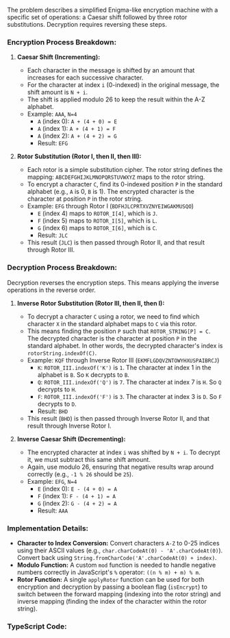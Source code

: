 The problem describes a simplified Enigma-like encryption machine with a specific set of operations: a Caesar shift followed by three rotor substitutions. Decryption requires reversing these steps.

### Encryption Process Breakdown:

1.  **Caesar Shift (Incrementing):**
    *   Each character in the message is shifted by an amount that increases for each successive character.
    *   For the character at index `i` (0-indexed) in the original message, the shift amount is `N + i`.
    *   The shift is applied modulo 26 to keep the result within the A-Z alphabet.
    *   Example: `AAA`, `N=4`
        *   `A` (index 0): `A + (4 + 0) = E`
        *   `A` (index 1): `A + (4 + 1) = F`
        *   `A` (index 2): `A + (4 + 2) = G`
        *   Result: `EFG`

2.  **Rotor Substitution (Rotor I, then II, then III):**
    *   Each rotor is a simple substitution cipher. The rotor string defines the mapping: `ABCDEFGHIJKLMNOPQRSTUVWXYZ` maps to the rotor string.
    *   To encrypt a character `C`, find its 0-indexed position `P` in the standard alphabet (e.g., `A` is 0, `B` is 1). The encrypted character is the character at position `P` in the rotor string.
    *   Example: `EFG` through Rotor I (`BDFHJLCPRTXVZNYEIWGAKMUSQO`)
        *   `E` (index 4) maps to `ROTOR_I[4]`, which is `J`.
        *   `F` (index 5) maps to `ROTOR_I[5]`, which is `L`.
        *   `G` (index 6) maps to `ROTOR_I[6]`, which is `C`.
        *   Result: `JLC`
    *   This result (`JLC`) is then passed through Rotor II, and that result through Rotor III.

### Decryption Process Breakdown:

Decryption reverses the encryption steps. This means applying the inverse operations in the reverse order.

1.  **Inverse Rotor Substitution (Rotor III, then II, then I):**
    *   To decrypt a character `C` using a rotor, we need to find which character `X` in the standard alphabet maps to `C` via this rotor.
    *   This means finding the position `P` such that `ROTOR_STRING[P] = C`. The decrypted character is the character at position `P` in the standard alphabet. In other words, the decrypted character's index is `rotorString.indexOf(C)`.
    *   Example: `KQF` through Inverse Rotor III (`EKMFLGDQVZNTOWYHXUSPAIBRCJ`)
        *   `K`: `ROTOR_III.indexOf('K')` is `1`. The character at index 1 in the alphabet is `B`. So `K` decrypts to `B`.
        *   `Q`: `ROTOR_III.indexOf('Q')` is `7`. The character at index 7 is `H`. So `Q` decrypts to `H`.
        *   `F`: `ROTOR_III.indexOf('F')` is `3`. The character at index 3 is `D`. So `F` decrypts to `D`.
        *   Result: `BHD`
    *   This result (`BHD`) is then passed through Inverse Rotor II, and that result through Inverse Rotor I.

2.  **Inverse Caesar Shift (Decrementing):**
    *   The encrypted character at index `i` was shifted by `N + i`. To decrypt it, we must subtract this same shift amount.
    *   Again, use modulo 26, ensuring that negative results wrap around correctly (e.g., `-1 % 26` should be `25`).
    *   Example: `EFG`, `N=4`
        *   `E` (index 0): `E - (4 + 0) = A`
        *   `F` (index 1): `F - (4 + 1) = A`
        *   `G` (index 2): `G - (4 + 2) = A`
        *   Result: `AAA`

### Implementation Details:

*   **Character to Index Conversion:** Convert characters `A-Z` to 0-25 indices using their ASCII values (e.g., `char.charCodeAt(0) - 'A'.charCodeAt(0)`). Convert back using `String.fromCharCode('A'.charCodeAt(0) + index)`.
*   **Modulo Function:** A custom `mod` function is needed to handle negative numbers correctly in JavaScript's `%` operator: `((n % m) + m) % m`.
*   **Rotor Function:** A single `applyRotor` function can be used for both encryption and decryption by passing a boolean flag (`isEncrypt`) to switch between the forward mapping (indexing into the rotor string) and inverse mapping (finding the index of the character within the rotor string).

### TypeScript Code: